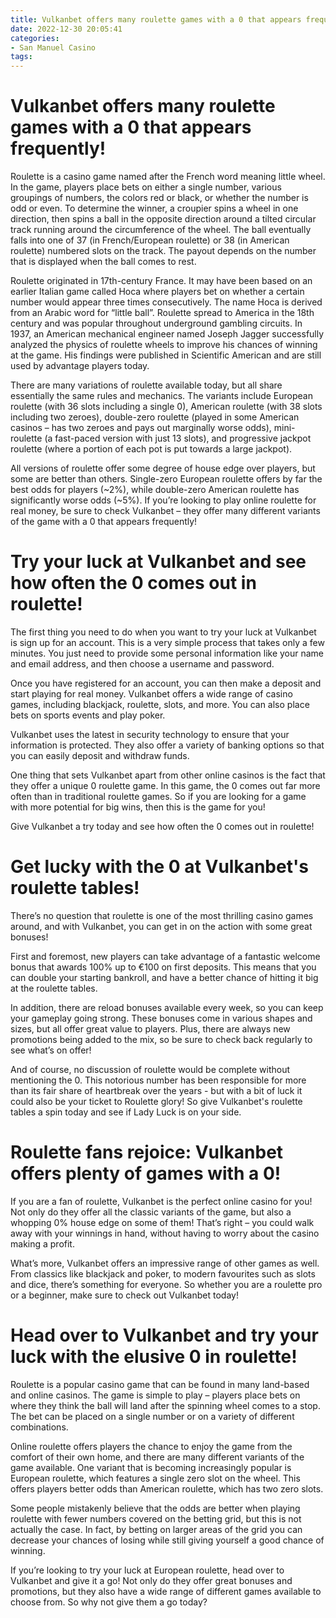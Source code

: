 ```yaml
---
title: Vulkanbet offers many roulette games with a 0 that appears frequently!
date: 2022-12-30 20:05:41
categories:
- San Manuel Casino
tags:
---
```



#  Vulkanbet offers many roulette games with a 0 that appears frequently!

Roulette is a casino game named after the French word meaning little wheel. In the game, players place bets on either a single number, various groupings of numbers, the colors red or black, or whether the number is odd or even. To determine the winner, a croupier spins a wheel in one direction, then spins a ball in the opposite direction around a tilted circular track running around the circumference of the wheel. The ball eventually falls into one of 37 (in French/European roulette) or 38 (in American roulette) numbered slots on the track. The payout depends on the number that is displayed when the ball comes to rest.

Roulette originated in 17th-century France. It may have been based on an earlier Italian game called Hoca where players bet on whether a certain number would appear three times consecutively. The name Hoca is derived from an Arabic word for “little ball”. Roulette spread to America in the 18th century and was popular throughout underground gambling circuits. In 1937, an American mechanical engineer named Joseph Jagger successfully analyzed the physics of roulette wheels to improve his chances of winning at the game. His findings were published in Scientific American and are still used by advantage players today.

There are many variations of roulette available today, but all share essentially the same rules and mechanics. The variants include European roulette (with 36 slots including a single 0), American roulette (with 38 slots including two zeroes), double-zero roulette (played in some American casinos – has two zeroes and pays out marginally worse odds), mini-roulette (a fast-paced version with just 13 slots), and progressive jackpot roulette (where a portion of each pot is put towards a large jackpot).

All versions of roulette offer some degree of house edge over players, but some are better than others. Single-zero European roulette offers by far the best odds for players (~2%), while double-zero American roulette has significantly worse odds (~5%). If you’re looking to play online roulette for real money, be sure to check Vulkanbet – they offer many different variants of the game with a 0 that appears frequently!

#  Try your luck at Vulkanbet and see how often the 0 comes out in roulette!

The first thing you need to do when you want to try your luck at Vulkanbet is sign up for an account. This is a very simple process that takes only a few minutes. You just need to provide some personal information like your name and email address, and then choose a username and password.

Once you have registered for an account, you can then make a deposit and start playing for real money. Vulkanbet offers a wide range of casino games, including blackjack, roulette, slots, and more. You can also place bets on sports events and play poker.

Vulkanbet uses the latest in security technology to ensure that your information is protected. They also offer a variety of banking options so that you can easily deposit and withdraw funds.

One thing that sets Vulkanbet apart from other online casinos is the fact that they offer a unique 0 roulette game. In this game, the 0 comes out far more often than in traditional roulette games. So if you are looking for a game with more potential for big wins, then this is the game for you!

Give Vulkanbet a try today and see how often the 0 comes out in roulette!

#  Get lucky with the 0 at Vulkanbet's roulette tables!

There’s no question that roulette is one of the most thrilling casino games around, and with Vulkanbet, you can get in on the action with some great bonuses!

First and foremost, new players can take advantage of a fantastic welcome bonus that awards 100% up to €100 on first deposits. This means that you can double your starting bankroll, and have a better chance of hitting it big at the roulette tables.

In addition, there are reload bonuses available every week, so you can keep your gameplay going strong. These bonuses come in various shapes and sizes, but all offer great value to players. Plus, there are always new promotions being added to the mix, so be sure to check back regularly to see what’s on offer!

And of course, no discussion of roulette would be complete without mentioning the 0. This notorious number has been responsible for more than its fair share of heartbreak over the years - but with a bit of luck it could also be your ticket to Roulette glory! So give Vulkanbet's roulette tables a spin today and see if Lady Luck is on your side.

#  Roulette fans rejoice: Vulkanbet offers plenty of games with a 0!

If you are a fan of roulette, Vulkanbet is the perfect online casino for you! Not only do they offer all the classic variants of the game, but also a whopping 0% house edge on some of them! That’s right – you could walk away with your winnings in hand, without having to worry about the casino making a profit.

What’s more, Vulkanbet offers an impressive range of other games as well. From classics like blackjack and poker, to modern favourites such as slots and dice, there’s something for everyone. So whether you are a roulette pro or a beginner, make sure to check out Vulkanbet today!

#  Head over to Vulkanbet and try your luck with the elusive 0 in roulette!



Roulette is a popular casino game that can be found in many land-based and online casinos. The game is simple to play – players place bets on where they think the ball will land after the spinning wheel comes to a stop. The bet can be placed on a single number or on a variety of different combinations.

Online roulette offers players the chance to enjoy the game from the comfort of their own home, and there are many different variants of the game available. One variant that is becoming increasingly popular is European roulette, which features a single zero slot on the wheel. This offers players better odds than American roulette, which has two zero slots.

Some people mistakenly believe that the odds are better when playing roulette with fewer numbers covered on the betting grid, but this is not actually the case. In fact, by betting on larger areas of the grid you can decrease your chances of losing while still giving yourself a good chance of winning.

If you’re looking to try your luck at European roulette, head over to Vulkanbet and give it a go! Not only do they offer great bonuses and promotions, but they also have a wide range of different games available to choose from. So why not give them a go today?